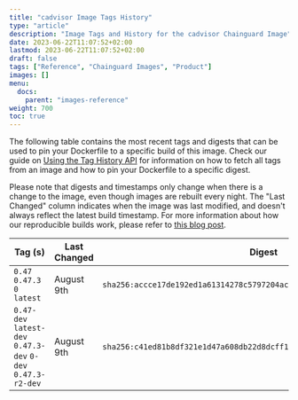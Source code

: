 ```yaml
---
title: "cadvisor Image Tags History"
type: "article"
description: "Image Tags and History for the cadvisor Chainguard Image"
date: 2023-06-22T11:07:52+02:00
lastmod: 2023-06-22T11:07:52+02:00
draft: false
tags: ["Reference", "Chainguard Images", "Product"]
images: []
menu:
  docs:
    parent: "images-reference"
weight: 700
toc: true
---
```


The following table contains the most recent tags and digests that can be used to pin your Dockerfile to a specific build of this image. Check our guide on [Using the Tag History API](/chainguard/chainguard-images/using-the-tag-history-api/) for information on how to fetch all tags from an image and how to pin your Dockerfile to a specific digest.

Please note that digests and timestamps only change when there is a change to the image, even though images are rebuilt every night. The "Last Changed" column indicates when the image was last modified, and doesn't always reflect the latest build timestamp. For more information about how our reproducible builds work, please refer to [this blog post](https://www.chainguard.dev/unchained/reproducing-chainguards-reproducible-image-builds).

| Tag (s)                                                       | Last Changed | Digest                                                                    |
|---------------------------------------------------------------|--------------|---------------------------------------------------------------------------|
|  `0.47` `0.47.3` `0` `latest`                                 | August 9th   | `sha256:accce17de192ed1a61314278c5797204ac8d5bc820378d963aec814df6646c7a` |
|  `0.47-dev` `latest-dev` `0.47.3-dev` `0-dev` `0.47.3-r2-dev` | August 9th   | `sha256:c41ed81b8df321e1d47a608db22d8dcff11a242d6b41e82d7896cbd6ea5bb688` |
